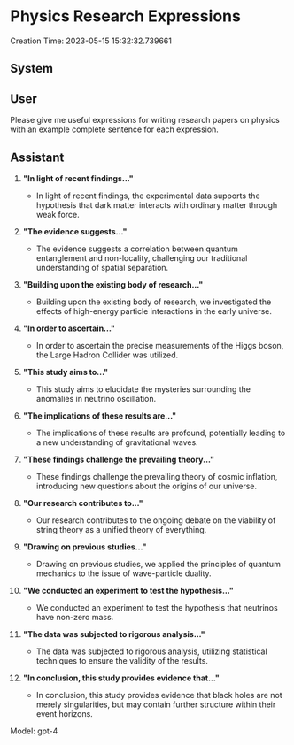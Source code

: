 

# Physics Research Expressions

Creation Time: 2023-05-15 15:32:32.739661

## System



## User

Please give me useful expressions for writing research papers on physics with an example complete sentence for each expression.

## Assistant

1. **"In light of recent findings..."**
    - In light of recent findings, the experimental data supports the hypothesis that dark matter interacts with ordinary matter through weak force.

2. **"The evidence suggests..."**
    - The evidence suggests a correlation between quantum entanglement and non-locality, challenging our traditional understanding of spatial separation.

3. **"Building upon the existing body of research..."**
    - Building upon the existing body of research, we investigated the effects of high-energy particle interactions in the early universe.

4. **"In order to ascertain..."**
    - In order to ascertain the precise measurements of the Higgs boson, the Large Hadron Collider was utilized.

5. **"This study aims to..."**
    - This study aims to elucidate the mysteries surrounding the anomalies in neutrino oscillation.

6. **"The implications of these results are..."**
    - The implications of these results are profound, potentially leading to a new understanding of gravitational waves.

7. **"These findings challenge the prevailing theory..."**
    - These findings challenge the prevailing theory of cosmic inflation, introducing new questions about the origins of our universe.

8. **"Our research contributes to..."**
    - Our research contributes to the ongoing debate on the viability of string theory as a unified theory of everything.

9. **"Drawing on previous studies..."**
    - Drawing on previous studies, we applied the principles of quantum mechanics to the issue of wave-particle duality.

10. **"We conducted an experiment to test the hypothesis..."**
    - We conducted an experiment to test the hypothesis that neutrinos have non-zero mass.

11. **"The data was subjected to rigorous analysis..."**
    - The data was subjected to rigorous analysis, utilizing statistical techniques to ensure the validity of the results.

12. **"In conclusion, this study provides evidence that..."**
    - In conclusion, this study provides evidence that black holes are not merely singularities, but may contain further structure within their event horizons.

Model: gpt-4

